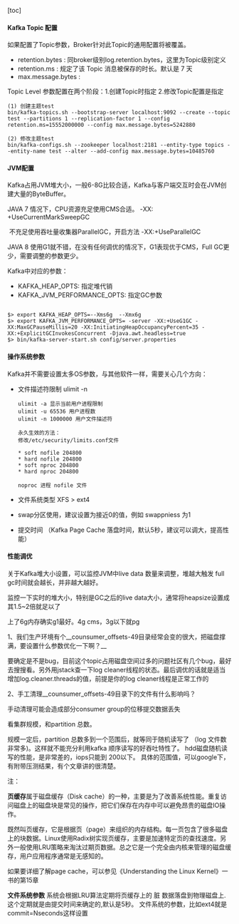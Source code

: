 [toc]

#### Kafka Topic 配置

如果配置了Topic参数，Broker针对此Topic的通用配置将被覆盖。

* retention.bytes : 同broker级别log.retention.bytes，这里为Topic级别定义
* retention.ms : 规定了该 Topic 消息被保存的时长。默认是 7 天
* max.message.bytes : 

Topic Level 参数配置在两个阶段：1.创建Topic时指定 2.修改Topic配置是指定

```shell
(1) 创建主题test
bin/kafka-topics.sh --bootstrap-server localhost:9092 --create --topic test --partitions 1 --replication-factor 1 --config retention.ms=15552000000 --config max.message.bytes=5242880

(2) 修改主题test
bin/kafka-configs.sh --zookeeper localhost:2181 --entity-type topics --entity-name test --alter --add-config max.message.bytes=10485760
```



#### JVM配置

Kafka占用JVM堆大小，一般6-8G比较合适，Kafka与客户端交互时会在JVM创建大量的ByteBuffer。



JAVA 7 情况下，CPU资源充足使用CMS合适。 -XX: +UseCurrentMarkSweepGC

​							不充足使用吞吐量收集器ParallelGC，开启方法 -XX:+UseParallelGC 



JAVA 8 使用G1就不错，在没有任何调优的情况下，G1表现优于CMS，Full GC更少，需要调整的参数更少。



Kafka中对应的参数：

*  KAFKA_HEAP_OPTS: 指定堆代销
*  KAFKA_JVM_PERFORMANCE_OPTS: 指定GC参数

```shell

$> export KAFKA_HEAP_OPTS=--Xms6g  --Xmx6g
$> export KAFKA_JVM_PERFORMANCE_OPTS= -server -XX:+UseG1GC -XX:MaxGCPauseMillis=20 -XX:InitiatingHeapOccupancyPercent=35 -XX:+ExplicitGCInvokesConcurrent -Djava.awt.headless=true
$> bin/kafka-server-start.sh config/server.properties
```



#### 操作系统参数

Kafka并不需要设置太多OS参数，与其他软件一样，需要关心几个方向：

* 文件描述符限制     ulimit -n

  ```shell
  ulimit -a 显示当前用户进程限制
  ulimit -u 65536 用户进程数
  ulimit -n 1000000 用户文件描述符
  
  永久生效的方法：
  修改/etc/security/limits.conf文件
  
  * soft nofile 204800
  * hard nofile 204800
  * soft nproc 204800
  * hard nproc 204800
  
  noproc 进程 nofile 文件
  ```

  

* 文件系统类型   XFS > ext4

* swap分区使用，建议设置为接近0的值，例如 swappniess 为1

* 提交时间 （Kafka Page Cache 落盘时间，默认5秒，建议可以调大，提高性能）





#### 性能调优

关于Kafka堆大小设置，可以监控JVM中live data 数量来调整，堆越大触发 full gc时间就会越长，并非越大越好。

监控一下实时的堆大小，特别是GC之后的live data大小，通常将heapsize设置成其1.5~2倍就足以了

上了6g内存确实g1最好。4g cms，3g以下就pg



1、我们生产环境有个__counsumer_offsets-49目录经常会变的很大，把磁盘撑满，要设置什么参数优化一下啊？__

要确定是不是bug，目前这个topic占用磁盘空间过多的问题社区有几个bug，最好去搜搜看。另外用jstack查一下log cleaner线程的状态。最后调优的话就是适当增加log.cleaner.threads的值，前提是你的log cleaner线程是正常工作的

2、手工清理__counsumer_offsets-49目录下的文件有什么影响吗？

手动清理可能会造成部分consumer group的位移提交数据丢失



看集群规模，和partition 总数。

规模一定后，partition 总数多到一个范围后，就等同于随机读写了 （log 文件数非常多)。这样就不能充分利用kafka 顺序读写的好吞吐特性了。
hdd磁盘随机读写的性能，是非常差的，iops只能到 200以下。
具体的范围值，可以google下，有附带压测结果，有个文章讲的很清楚。





注：

**页缓存**属于磁盘缓存（Disk cache）的一种，主要是为了改善系统性能。重复访问磁盘上的磁盘块是常见的操作，把它们保存在内存中可以避免昂贵的磁盘IO操作。

既然叫页缓存，它是根据页（page）来组织的内存结构。每一页包含了很多磁盘上的块数据。Linux使用Radix树实现页缓存，主要是加速特定页的查找速度。另外一般使用LRU策略来淘汰过期页数据。总之它是一个完全由内核来管理的磁盘缓存，用户应用程序通常是无感知的。

如果要详细了解page cache，可以参见《Understanding the Linux Kernel》一书的第15章



**文件系统参数** 系统会根据LRU算法定期将页缓存上的 脏 数据落盘到物理磁盘上. 这个定期就是由提交时间来确定的,默认是5秒。  文件系统的参数，比如ext4就是commit=Nseconds这样设置